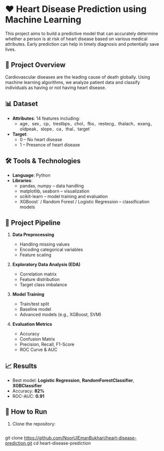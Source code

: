 # ❤️ Heart Disease Prediction using Machine Learning

This project aims to build a predictive model that can accurately determine whether a person is at risk of heart disease based on various medical attributes. Early prediction can help in timely diagnosis and potentially save lives.

## 📁 Project Overview

Cardiovascular diseases are the leading cause of death globally. Using machine learning algorithms, we analyze patient data and classify individuals as having or not having heart disease.

## 📊 Dataset

- **Attributes**: 14 features including:
  - age`, `sex`, `cp`, `trestbps`, `chol`, `fbs`, `restecg`, `thalach`, `exang`, `oldpeak`, `slope`, `ca`, `thal`, `target`
- **Target**:
  - 0 – No heart disease
  - 1 – Presence of heart disease

## 🛠️ Tools & Technologies

- **Language**: Python
- **Libraries**:
  - pandas, numpy – data handling
  - matplotlib, seaborn – visualization
  - scikit-learn – model training and evaluation
  - XGBoost` / Random Forest / Logistic Regression – classification models

## 🚀 Project Pipeline

1. **Data Preprocessing**
   - Handling missing values
   - Encoding categorical variables
   - Feature scaling

2. **Exploratory Data Analysis (EDA)**
   - Correlation matrix
   - Feature distribution
   - Target class imbalance

3. **Model Training**
   - Train/test split
   - Baseline model
   - Advanced models (e.g., XGBoost, SVM)

4. **Evaluation Metrics**
   - Accuracy
   - Confusion Matrix
   - Precision, Recall, F1-Score
   - ROC Curve & AUC


## 📈 Results

- Best model: **Logistic Regression**, **RandomForestClassifier**, **XGBClassifier**
- Accuracy: **82%**
- ROC-AUC: **0.91**

## 📌 How to Run

1. Clone the repository:
   ```bash
 git clone https://github.com/NoorUlEmanBukhari/heart-disease-prediction.git
 cd heart-disease-prediction
